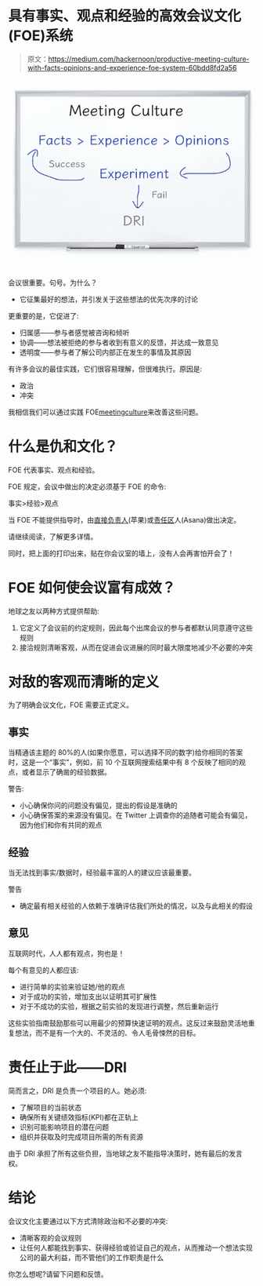 # 具有事实、观点和经验的高效会议文化(FOE)系统

> 原文：<https://medium.com/hackernoon/productive-meeting-culture-with-facts-opinions-and-experience-foe-system-60bdd8fd2a56>

![](img/1a5b33ed334dabb35f73b72eaff4300b.png)

会议很重要。句号。为什么？

*   它征集最好的想法，并引发关于这些想法的优先次序的讨论

更重要的是，它促进了:

*   归属感——参与者感觉被咨询和倾听
*   协调——想法被拒绝的参与者收到有意义的反馈，并达成一致意见
*   透明度——参与者了解公司内部正在发生的事情及其原因

有许多会议的最佳实践，它们很容易理解，但很难执行。原因是:

*   政治
*   冲突

我相信我们可以通过实践 FOE[meeting](https://hackernoon.com/tagged/meeting)[culture](https://hackernoon.com/tagged/culture)来改善这些问题。

# 什么是仇和文化？

FOE 代表事实、观点和经验。

FOE 规定，会议中做出的决定必须基于 FOE 的命令:

事实>经验>观点

当 FOE 不能提供指导时，由[直接负责人](https://www.forbes.com/sites/quora/2012/10/02/how-well-does-apples-directly-responsible-individual-dri-model-work-in-practice/)(苹果)或[责任区](https://wavelength.asana.com/workstyle-aors/)人(Asana)做出决定。

请继续阅读，了解更多详情。

同时，把上面的打印出来，贴在你会议室的墙上，没有人会再害怕开会了！

# FOE 如何使会议富有成效？

地球之友以两种方式提供帮助:

1.  它定义了会议前的约定规则，因此每个出席会议的参与者都默认同意遵守这些规则
2.  接洽规则清晰客观，从而在促进会议进展的同时最大限度地减少不必要的冲突

# 对敌的客观而清晰的定义

为了明确会议文化，FOE 需要正式定义。

## 事实

当精通该主题的 80%的人(如果你愿意，可以选择不同的数字)给你相同的答案时，这是一个“事实”，例如，前 10 个互联网搜索结果中有 8 个反映了相同的观点，或者显示了确凿的经验数据。

警告:

*   小心确保你问的问题没有偏见，提出的假设是准确的
*   小心确保答案的来源没有偏见。在 Twitter 上调查你的追随者可能会有偏见，因为他们和你有共同的观点

## 经验

当无法找到事实/数据时，经验最丰富的人的建议应该最重要。

警告

*   确定最有相关经验的人依赖于准确评估我们所处的情况，以及与此相关的假设

## 意见

互联网时代，人人都有观点，狗也是！

每个有意见的人都应该:

*   进行简单的实验来验证她/他的观点
*   对于成功的实验，增加支出以证明其可扩展性
*   对于不成功的实验，根据之前实验的发现进行调整，然后重新运行

这些实验指南鼓励那些可以用最少的预算快速证明的观点。这反过来鼓励灵活地重复想法，而不是有一个大的、不灵活的、令人毛骨悚然的目标。

# 责任止于此——DRI

简而言之，DRI 是负责一个项目的人。她必须:

*   了解项目的当前状态
*   确保所有关键绩效指标(KPI)都在正轨上
*   识别可能影响项目的潜在问题
*   组织并获取及时完成项目所需的所有资源

由于 DRI 承担了所有这些负担，当地球之友不能指导决策时，她有最后的发言权。

# 结论

会议文化主要通过以下方式清除政治和不必要的冲突:

*   清晰客观的会议规则
*   让任何人都能找到事实、获得经验或验证自己的观点，从而推动一个想法实现公司的最大利益，而不管他们的工作职责是什么

你怎么想呢?请留下问题和反馈。